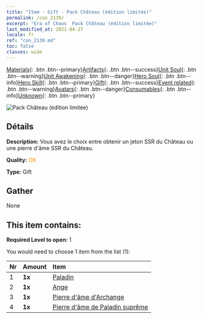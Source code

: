```yaml
---
title: "Item - Gift - Pack Château (édition limitée)"
permalink: /con_2139/
excerpt: "Era of Chaos  Pack Château (édition limitée)"
last_modified_at: 2021-04-27
locale: fr
ref: "con_2139.md"
toc: false
classes: wide
---
```

 [Materials](/ItemsFR/){: .btn .btn--primary}[Artifacts](/ItemsFR/Artifacts/){: .btn .btn--success}[Unit Soul](/ItemsFR/UnitSoul/){: .btn .btn--warning}[Unit Awakening](/ItemsFR/UnitAwakening/){: .btn .btn--danger}[Hero Soul](/ItemsFR/HeroSoul/){: .btn .btn--info}[Hero Skill](/ItemsFR/HeroSkill/){: .btn .btn--primary}[Gift](/ItemsFR/Gift/){: .btn .btn--success}[Event related](/ItemsFR/Events/){: .btn .btn--warning}[Avatars](/ItemsFR/Avatars/){: .btn .btn--danger}[Consumables](/ItemsFR/Consumables/){: .btn .btn--info}[Unknown](/ItemsFR/Unknown/){: .btn .btn--primary}

 ![Pack Château (édition limitée)](/images/t/i_994001.png)

## Détails
 **Description:** Vous avez le choix entre obtenir un jeton SSR du Château ou une pierre d'âme SSR du Château.

 **Quality:** <span style="color: #FF8C00">OK</span>

 **Type:** Gift

## Gather

  None

## This item contains:

 **Required Level to open:** 1

 You would need to choose 1 item from the list (1):

  | Nr | Amount |     Item    |
  |:---|:-------|:------------|
  | 1 |  **1x** | [Paladin](/ItemsFR/unt_197/) |  | 
  | 2 |  **1x** | [Ange](/ItemsFR/unt_196/) |  | 
  | 3 |  **1x** | [Pierre d'âme d'Archange](/ItemsFR/unt_288/) |  | 
  | 4 |  **1x** | [Pierre d'âme de Paladin suprême](/ItemsFR/unt_289/) |  | 
